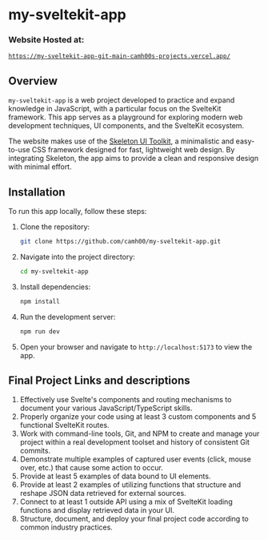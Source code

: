 # my-sveltekit-app

### Website Hosted at:
[`https://my-sveltekit-app-git-main-camh00s-projects.vercel.app/`](https://my-sveltekit-app-git-main-camh00s-projects.vercel.app/)

## Overview

`my-sveltekit-app` is a web project developed to practice and expand knowledge in JavaScript, with a particular focus on the SvelteKit framework. This app serves as a playground for exploring modern web development techniques, UI components, and the SvelteKit ecosystem.

The website makes use of the [Skeleton UI Toolkit](https://skeleton.dev), a minimalistic and easy-to-use CSS framework designed for fast, lightweight web design. By integrating Skeleton, the app aims to provide a clean and responsive design with minimal effort.

## Installation

To run this app locally, follow these steps:

1. Clone the repository:
    ```bash
    git clone https://github.com/camh00/my-sveltekit-app.git
    ```
2. Navigate into the project directory:
    ```bash
    cd my-sveltekit-app
    ```
3. Install dependencies:
    ```bash
    npm install
    ```
4. Run the development server:
    ```bash
    npm run dev
    ```

5. Open your browser and navigate to `http://localhost:5173` to view the app.

## Final Project Links and descriptions

1. Effectively use Svelte's components and routing mechanisms to document your various JavaScript/TypeScript skills.
2. Properly organize your code using at least 3 custom components and 5 functional SvelteKit routes.
3. Work with command-line tools, Git, and NPM to create and manage your project within a real development toolset and history of consistent Git commits.
4. Demonstrate multiple examples of captured user events (click, mouse over, etc.) that cause some action to occur.
5. Provide at least 5 examples of data bound to UI elements.
6. Provide at least 2 examples of utilizing functions that structure and reshape JSON data retrieved for external sources.
7. Connect to at least 1 outside API using a mix of SvelteKit loading functions and display retrieved data in your UI.
8. Structure, document, and deploy your final project code according to common industry practices.
